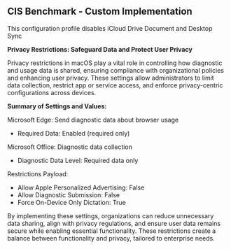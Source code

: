 ## CIS Benchmark - Custom Implementation

This configuration profile disables iCloud Drive Document and Desktop Sync

**Privacy Restrictions: Safeguard Data and Protect User Privacy**

Privacy restrictions in macOS play a vital role in controlling how diagnostic and usage data is shared, ensuring compliance with organizational policies and enhancing user privacy. 
These settings allow administrators to limit data collection, restrict app or service access, and enforce privacy-centric configurations across devices.

**Summary of Settings and Values:**

Microsoft Edge: Send diagnostic data about browser usage
- Required Data: Enabled (required only)

Microsoft Office: Diagnostic data collection
- Diagnostic Data Level: Required data only

Restrictions Payload:
- Allow Apple Personalized Advertising: False
- Allow Diagnostic Submission: False
- Force On-Device Only Dictation: True

By implementing these settings, organizations can reduce unnecessary data sharing, align with privacy regulations, 
and ensure user data remains secure while enabling essential functionality. 
These restrictions create a balance between functionality and privacy, tailored to enterprise needs.